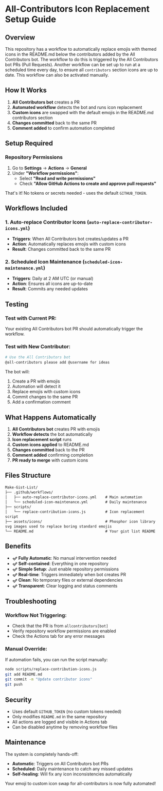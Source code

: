 # All-Contributors Icon Replacement Setup Guide

## Overview

This repository has a workflow to automatically replace emojis with themed icons in the README.md below the contributors added by the All Contributors bot. The workflow to do this is triggered by the All Contributors bot PRs (Pull Requests). Another workflow can be set up to run at a scheduled time every day, to ensure all `contributors` section icons are up to date. This workflow can also be activated manually.

## How It Works

1. **All Contributors bot** creates a PR
2. **Automated workflow** detects the bot and runs icon replacement
3. **Custom icons** are swapped with the default emojis in the README.md contributors section
4. **Changes committed** back to the same PR
5. **Comment added** to confirm automation completed

## Setup Required

### Repository Permissions

1. Go to **Settings** → **Actions** → **General**
2. Under **"Workflow permissions"**:
   - Select **"Read and write permissions"**
   - Check **"Allow GitHub Actions to create and approve pull requests"**

That's it! No tokens or secrets needed - uses the default `GITHUB_TOKEN`.

## Workflows Included

### 1. **Auto-replace Contributor Icons** (`auto-replace-contributor-icons.yml`)
- **Triggers**: When All Contributors bot creates/updates a PR
- **Action**: Automatically replaces emojis with custom icons
- **Result**: Changes committed back to the same PR

### 2. **Scheduled Icon Maintenance** (`scheduled-icon-maintenance.yml`)
- **Triggers**: Daily at 2 AM UTC (or manual)
- **Action**: Ensures all icons are up-to-date
- **Result**: Commits any needed updates

## Testing

### Test with Current PR:
Your existing All Contributors bot PR should automatically trigger the workflow.

### Test with New Contributor:
```bash
# Use the All Contributors bot
@all-contributors please add @username for ideas
```

The bot will:
1. Create a PR with emojis
2. Automation will detect it
3. Replace emojis with custom icons
4. Commit changes to the same PR
5. Add a confirmation comment

## What Happens Automatically

1. **All Contributors bot** creates PR with emojis
2. **Workflow detects** the bot automatically
3. **Icon replacement script** runs
4. **Custom icons applied** to README.md
5. **Changes committed** back to the PR
6. **Comment added** confirming completion
7. **PR ready to merge** with custom icons

## Files Structure

```
Make-Gist-List/
├── .github/workflows/
│   ├── auto-replace-contributor-icons.yml    # Main automation
│   └── scheduled-icon-maintenance.yml        # Daily maintenance
├── scripts/
│   └── replace-contribution-icons.js         # Icon replacement script
├── assets/icons/                             # Phosphor icon library svg images used to replace boring standard emojis
└── README.md                                 # Your gist list README
```

## Benefits

- <img src="../assets/icons/check.svg" alt="Fully Automatic" width="16" height="16" style="vertical-align: middle;"> **Fully Automatic**: No manual intervention needed
- <img src="../assets/icons/check.svg" alt="Self-contained" width="16" height="16" style="vertical-align: middle;"> **Self-contained**: Everything in one repository
- <img src="../assets/icons/check.svg" alt="Simple Setup" width="16" height="16" style="vertical-align: middle;"> **Simple Setup**: Just enable repository permissions
- <img src="../assets/icons/check.svg" alt="Real-time" width="16" height="16" style="vertical-align: middle;"> **Real-time**: Triggers immediately when bot creates PR
- <img src="../assets/icons/check.svg" alt="Clean" width="16" height="16" style="vertical-align: middle;"> **Clean**: No temporary files or external dependencies
- <img src="../assets/icons/check.svg" alt="Transparent" width="16" height="16" style="vertical-align: middle;"> **Transparent**: Clear logging and status comments

## Troubleshooting

### Workflow Not Triggering:
- Check that the PR is from `allcontributors[bot]`
- Verify repository workflow permissions are enabled
- Check the Actions tab for any error messages

### Manual Override:
If automation fails, you can run the script manually:
```bash
node scripts/replace-contribution-icons.js
git add README.md
git commit -m "Update contributor icons"
git push
```

## Security

- Uses default `GITHUB_TOKEN` (no custom tokens needed)
- Only modifies `README.md` in the same repository
- All actions are logged and visible in Actions tab
- Can be disabled anytime by removing workflow files

## Maintenance

The system is completely hands-off:
- **Automatic**: Triggers on All Contributors bot PRs
- **Scheduled**: Daily maintenance to catch any missed updates
- **Self-healing**: Will fix any icon inconsistencies automatically

Your emoji to custom icon swap for all-contributors is now fully automated!

